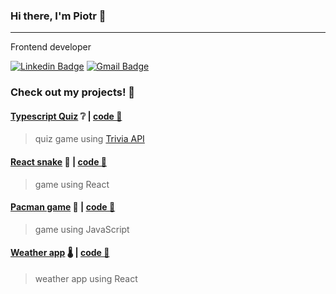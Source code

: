 ### Hi there, I'm Piotr 👋
---
Frontend developer

[![Linkedin Badge](https://img.shields.io/badge/-LinkedIn-blue?style=flat-square&logo=Linkedin&logoColor=white&link=https://www.linkedin.com/in/piotr-czajkowski-reda/)](https://www.linkedin.com/in/piotr-czajkowski-reda/)
[![Gmail Badge](https://img.shields.io/badge/-Gmail-c14438?style=flat-square&logo=Gmail&logoColor=white&link=mailto:sixtyto@gmail.com)](mailto:sixtyto@gmail.com)
<br>
### Check out my projects! 🚧
#### [Typescript Quiz](https://ts-quiz.surge.sh/) ❔ | [code 💾](https://github.com/sixtyto/ts-quiz)
> quiz game using [Trivia API](https://opentdb.com/)

#### [React snake](https://sixtyto-react-snake.surge.sh/) 🐍 | [code 💾](https://github.com/sixtyto/Snake)
> game using React

#### [Pacman game](https://sixtyto.github.io/pacman/) 👻 | [code 💾](https://github.com/sixtyto/pacman)
> game using JavaScript

#### [Weather app](https://sixtyto.github.io/weather-app/) 🌡️ | [code 💾](https://github.com/sixtyto/weather-app)
> weather app using React
